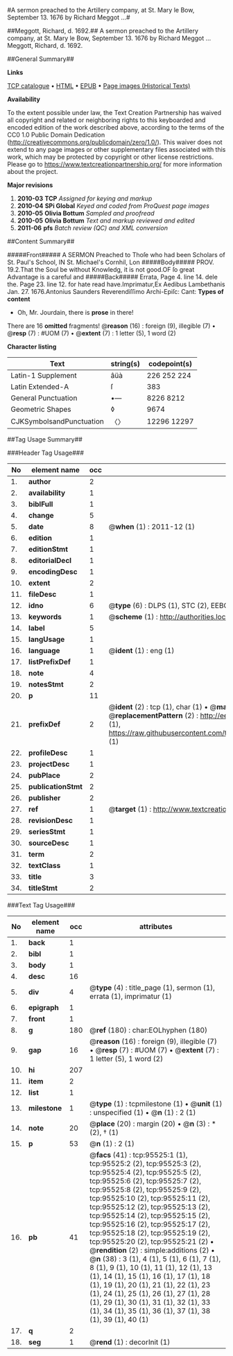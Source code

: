 #A sermon preached to the Artillery company, at St. Mary le Bow, September 13. 1676 by Richard Meggot ...#

##Meggott, Richard, d. 1692.##
A sermon preached to the Artillery company, at St. Mary le Bow, September 13. 1676 by Richard Meggot ...
Meggott, Richard, d. 1692.

##General Summary##

**Links**

[TCP catalogue](http://www.ota.ox.ac.uk/tcp/)  • 
[HTML](http://tei.it.ox.ac.uk/tcp/Texts-HTML/free/A50/A50546.html)  • 
[EPUB](http://tei.it.ox.ac.uk/tcp/Texts-EPUB/free/A50/A50546.epub) • 
[Page images (Historical Texts)](https://historicaltexts.jisc.ac.uk/eebo-12926034e)

**Availability**

To the extent possible under law, the Text Creation Partnership has waived all copyright and related or neighboring rights to this keyboarded and encoded edition of the work described above, according to the terms of the CC0 1.0 Public Domain Dedication (http://creativecommons.org/publicdomain/zero/1.0/). This waiver does not extend to any page images or other supplementary files associated with this work, which may be protected by copyright or other license restrictions. Please go to https://www.textcreationpartnership.org/ for more information about the project.

**Major revisions**

1. __2010-03__ __TCP__ *Assigned for keying and markup*
1. __2010-04__ __SPi Global__ *Keyed and coded from ProQuest page images*
1. __2010-05__ __Olivia Bottum__ *Sampled and proofread*
1. __2010-05__ __Olivia Bottum__ *Text and markup reviewed and edited*
1. __2011-06__ __pfs__ *Batch review (QC) and XML conversion*

##Content Summary##

#####Front#####
A SERMON Preached to Thoſe who had been Scholars of St. Paul's School, IN St. Michael's Cornhil, Lon
#####Body#####
PROV. 19.2.That the Soul be without Knowledg, it is not good.OF ſo great Advantage is a careful and 
#####Back#####
Errata, Page 4. line 14. dele the. Page 23. line 12. for hate read have.Imprimatur,Ex Aedibus Lambethanis Jan. 27. 1676.Antonius Saunders Reverendiſſimo Archi-Epiſc: Cant: 
**Types of content**

  * Oh, Mr. Jourdain, there is **prose** in there!

There are 16 **omitted** fragments! 
 @__reason__ (16) : foreign (9), illegible (7)  •  @__resp__ (7) : #UOM (7)  •  @__extent__ (7) : 1 letter (5), 1 word (2)

**Character listing**


|Text|string(s)|codepoint(s)|
|---|---|---|
|Latin-1 Supplement|âüà|226 252 224|
|Latin Extended-A|ſ|383|
|General Punctuation|•—|8226 8212|
|Geometric Shapes|◊|9674|
|CJKSymbolsandPunctuation|〈〉|12296 12297|

##Tag Usage Summary##

###Header Tag Usage###

|No|element name|occ|attributes|
|---|---|---|---|
|1.|__author__|2||
|2.|__availability__|1||
|3.|__biblFull__|1||
|4.|__change__|5||
|5.|__date__|8| @__when__ (1) : 2011-12 (1)|
|6.|__edition__|1||
|7.|__editionStmt__|1||
|8.|__editorialDecl__|1||
|9.|__encodingDesc__|1||
|10.|__extent__|2||
|11.|__fileDesc__|1||
|12.|__idno__|6| @__type__ (6) : DLPS (1), STC (2), EEBO-CITATION (1), OCLC (1), VID (1)|
|13.|__keywords__|1| @__scheme__ (1) : http://authorities.loc.gov/ (1)|
|14.|__label__|5||
|15.|__langUsage__|1||
|16.|__language__|1| @__ident__ (1) : eng (1)|
|17.|__listPrefixDef__|1||
|18.|__note__|4||
|19.|__notesStmt__|2||
|20.|__p__|11||
|21.|__prefixDef__|2| @__ident__ (2) : tcp (1), char (1)  •  @__matchPattern__ (2) : ([0-9\-]+):([0-9IVX]+) (1), (.+) (1)  •  @__replacementPattern__ (2) : http://eebo.chadwyck.com/downloadtiff?vid=$1&page=$2 (1), https://raw.githubusercontent.com/textcreationpartnership/Texts/master/tcpchars.xml#$1 (1)|
|22.|__profileDesc__|1||
|23.|__projectDesc__|1||
|24.|__pubPlace__|2||
|25.|__publicationStmt__|2||
|26.|__publisher__|2||
|27.|__ref__|1| @__target__ (1) : http://www.textcreationpartnership.org/docs/. (1)|
|28.|__revisionDesc__|1||
|29.|__seriesStmt__|1||
|30.|__sourceDesc__|1||
|31.|__term__|2||
|32.|__textClass__|1||
|33.|__title__|3||
|34.|__titleStmt__|2||


###Text Tag Usage###

|No|element name|occ|attributes|
|---|---|---|---|
|1.|__back__|1||
|2.|__bibl__|1||
|3.|__body__|1||
|4.|__desc__|16||
|5.|__div__|4| @__type__ (4) : title_page (1), sermon (1), errata (1), imprimatur (1)|
|6.|__epigraph__|1||
|7.|__front__|1||
|8.|__g__|180| @__ref__ (180) : char:EOLhyphen (180)|
|9.|__gap__|16| @__reason__ (16) : foreign (9), illegible (7)  •  @__resp__ (7) : #UOM (7)  •  @__extent__ (7) : 1 letter (5), 1 word (2)|
|10.|__hi__|207||
|11.|__item__|2||
|12.|__list__|1||
|13.|__milestone__|1| @__type__ (1) : tcpmilestone (1)  •  @__unit__ (1) : unspecified (1)  •  @__n__ (1) : 2 (1)|
|14.|__note__|20| @__place__ (20) : margin (20)  •  @__n__ (3) : * (2), † (1)|
|15.|__p__|53| @__n__ (1) : 2 (1)|
|16.|__pb__|41| @__facs__ (41) : tcp:95525:1 (1), tcp:95525:2 (2), tcp:95525:3 (2), tcp:95525:4 (2), tcp:95525:5 (2), tcp:95525:6 (2), tcp:95525:7 (2), tcp:95525:8 (2), tcp:95525:9 (2), tcp:95525:10 (2), tcp:95525:11 (2), tcp:95525:12 (2), tcp:95525:13 (2), tcp:95525:14 (2), tcp:95525:15 (2), tcp:95525:16 (2), tcp:95525:17 (2), tcp:95525:18 (2), tcp:95525:19 (2), tcp:95525:20 (2), tcp:95525:21 (2)  •  @__rendition__ (2) : simple:additions (2)  •  @__n__ (38) : 3 (1), 4 (1), 5 (1), 6 (1), 7 (1), 8 (1), 9 (1), 10 (1), 11 (1), 12 (1), 13 (1), 14 (1), 15 (1), 16 (1), 17 (1), 18 (1), 19 (1), 20 (1), 21 (1), 22 (1), 23 (1), 24 (1), 25 (1), 26 (1), 27 (1), 28 (1), 29 (1), 30 (1), 31 (1), 32 (1), 33 (1), 34 (1), 35 (1), 36 (1), 37 (1), 38 (1), 39 (1), 40 (1)|
|17.|__q__|2||
|18.|__seg__|1| @__rend__ (1) : decorInit (1)|
